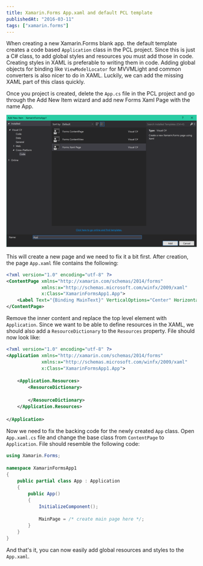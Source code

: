 ```yaml
---
title: Xamarin.Forms App.xaml and default PCL template
publishedAt: "2016-03-11"
tags: ["xamarin.forms"]
---
```


When creating a new Xamarin.Forms blank app. the default template creates a code based `Application` class in the PCL project. Since this is just a C# class, to add global styles and resources you must add those in code. Creating styles in XAML is preferable to writing them in code. Adding global objects for binding like `ViewModelLocator` for MVVMLight and common converters is also nicer to do in XAML. Luckily, we can add the missing XAML part of this class quickly.

Once you project is created, delete the `App.cs` file in the PCL project and go through the Add New Item wizard and add new Forms Xaml Page with the name App.

![Adding new item](20160311_AddNewItem.png)

This will create a new page and we need to fix it a bit first. After creation, the page `App.xaml` file contains the following:

```xml
<?xml version="1.0" encoding="utf-8" ?>
<ContentPage xmlns="http://xamarin.com/schemas/2014/forms"
             xmlns:x="http://schemas.microsoft.com/winfx/2009/xaml"
             x:Class="XamarinFormsApp1.App">
    <Label Text="{Binding MainText}" VerticalOptions="Center" HorizontalOptions="Center" />
</ContentPage>
```

Remove the inner content and replace the top level element with `Application`. Since we want to be able to define resources in the XAML, we should also add a `ResourceDictionary` to the `Resources` property. File should now look like:

```xml
<?xml version="1.0" encoding="utf-8" ?>
<Application xmlns="http://xamarin.com/schemas/2014/forms"
             xmlns:x="http://schemas.microsoft.com/winfx/2009/xaml"
             x:Class="XamarinFormsApp1.App">

    <Application.Resources>
        <ResourceDictionary>

        </ResourceDictionary>
    </Application.Resources>

</Application>
```

Now we need to fix the backing code for the newly created `App` class. Open `App.xaml.cs` file and change the base class from `ContentPage` to `Application`. File should resemble the following code:

```csharp
using Xamarin.Forms;

namespace XamarinFormsApp1
{
    public partial class App : Application
    {
        public App()
        {
            InitializeComponent();

            MainPage = /* create main page here */;
        }
    }
}
```

And that's it, you can now easily add global resources and styles to the `App.xaml`.
